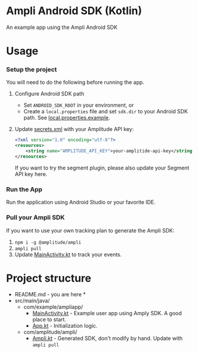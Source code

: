 # Ampli Android SDK (Kotlin)
An example app using the Ampli Android SDK

# Usage

### Setup the project
You will need to do the following before running the app.

1. Configure Android SDK path
   * Set `ANDROID_SDK_ROOT` in your environment, or
   * Create a `local.properties` file and set `sdk.dir` to your Android SDK path. See [local.properties.example](local.properties.example).


2. Update [secrets.xml](app/src/main/res/values/secrets.xml) with your Amplitude API key:
    ```xml
    <?xml version="1.0" encoding="utf-8"?>
    <resources>
        <string name="AMPLITUDE_API_KEY">your-amplitide-api-key</string>
    </resources>
    ```
    If you want to try the segment plugin, please also update your Segment API key here.

### Run the App
Run the application using Android Studio or your favorite IDE.

### Pull your Ampli SDK
If you want to use your own tracking plan to generate the Ampli SDK:
1. `npm i -g @amplitude/ampli`
2. `ampli pull`
3. Update [MainActivity.kt](app/src/main/java/com/example/ampliapp/MainActivity.kt) to track your events.

# Project structure
* README.md - you are here *
* src/main/java/
    * com/example/ampliapp/
        * [MainActivity.kt](app/src/main/java/com/example/ampliapp/MainActivity.kt) - Example user app using Amply SDK. A good place to start.
        * [App.kt](app/src/main/java/com/example/ampliapp/App.kt) - Initialization logic.
    * com/amplitude/ampli/
        * [Ampli.kt](app/src/main/java/com/amplitude/ampli/Ampli.kt) - Generated SDK, don't modify by hand. Update with `ampli pull`
